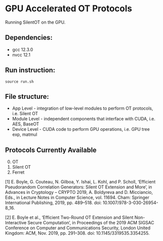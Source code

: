 # GPU Accelerated OT Protocols

Running SilentOT on the GPU.

## Dependencies:
* gcc 12.3.0
* nvcc 12.1

## Run instruction:
```
source run.sh
```

## File structure:
* App Level - integration of low-level modules to perform OT protocols, i.e. Silent OT
* Module Level - independent components that interface with CUDA, i.e. AES, BaseOT
* Device Level - CUDA code to perform GPU operations, i.e. GPU tree exp, matmul

## Protocols Currently Available

0. OT
1. Silent OT
2. Ferret

[1] E. Boyle, G. Couteau, N. Gilboa, Y. Ishai, L. Kohl, and P. Scholl, ‘Efficient Pseudorandom Correlation Generators: Silent OT Extension and More’, in Advances in Cryptology – CRYPTO 2019, A. Boldyreva and D. Micciancio, Eds., in Lecture Notes in Computer Science, vol. 11694. Cham: Springer International Publishing, 2019, pp. 489–518. doi: 10.1007/978-3-030-26954-8_16.

[2] E. Boyle et al., ‘Efficient Two-Round OT Extension and Silent Non-Interactive Secure Computation’, in Proceedings of the 2019 ACM SIGSAC Conference on Computer and Communications Security, London United Kingdom: ACM, Nov. 2019, pp. 291–308. doi: 10.1145/3319535.3354255.


